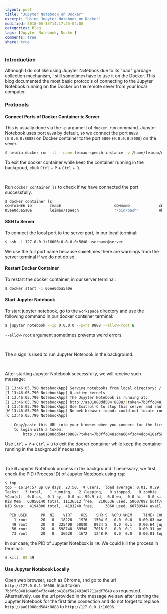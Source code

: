 ```yaml
---
layout: post
title: "Jupyter Notebook on Docker"
excerpt: "Using Jupyter Notebook on Docker"
modified: 2018-05-15T14:17:25-04:00
categories: blog
tags: [Jupyter Notebook, Docker]
comments: true
share: true
---
```


### Introduction

Although I do not like using Jupyter Notebook due to its "bad" garbage collection mechanism, I still sometimes have to use it on the Docker. This blog documented the most basic protocols of connecting to the Jupyter Notebook running on the Docker on the remote sever from your local computer.

### Protocols

#### Connect Ports of Docker Container to Server

This is usually done via the ``-p`` argument of ``docker run`` command. Jupyter Notebook uses port ``8888`` by default, so we connect the port ``8888`` (``0.0.0.0:8888``) on Docker container to the port ``5000`` (``0.0.0.0:5000``) on the sever.

```bash
$ nvidia-docker run -it --name leimao-speech-instance -v /home/leimao/workspace:/workspace -p 5000:8888 -p 5001:6006 leimao/speech
```
To exit the docker container while keep the container running in the backgroud, click ``Ctrl`` + ``P`` + ``Ctrl`` + ``Q``.

<br />

Run ``docker container ls`` to check if we have connected the port successfully.

```bash
$ docker container ls
CONTAINER ID        IMAGE                        COMMAND             CREATED             STATUS              PORTS                                              NAMES
05ee0d5a5a0e        leimao/speech                "/bin/bash"         About an hour ago   Up 8 seconds        0.0.0.0:5001->6006/tcp, 0.0.0.0:5000->8888/tcp     leimao-speech-instance
```


#### SSH to Server

To connect the local port to the server port, in our local terminal:

```bash
$ ssh -L 127.0.0.1:16006:0.0.0.0:5000 username@server
```
We use the full port name because sometimes there are warnings from the server terminal if we do not do so.

#### Restart Docker Container

To restart the docker container, in our server terminal:
```bash
$ docker start -i 05ee0d5a5a0e 
```
#### Start Jupyter Notebook

To start jupyter notebook, go to the ``workspace`` directory and use the following command in our docker container terminal:

```bash
$ jupyter notebook --ip 0.0.0.0 --port 8888 --allow-root &
```
``--allow-root`` argument sometimes prevents weird errors.

<br />

The ``&`` sign is used to run Jupyter Notebook in the background. 

<br />

After starting Jupyter Notebook successfully, we will receive such message:

```bash
[I 13:46:05.790 NotebookApp] Serving notebooks from local directory: /
[I 13:46:05.790 NotebookApp] 0 active kernels
[I 13:46:05.790 NotebookApp] The Jupyter Notebook is running at:
[I 13:46:05.790 NotebookApp] http://aa01088dd584:8888/?token=7b3ffc8481d4a664f3d44dcb418af5a2492087711adf7649
[I 13:46:05.790 NotebookApp] Use Control-C to stop this server and shut down all kernels (twice to skip confirmation).
[W 13:46:05.790 NotebookApp] No web browser found: could not locate runnable browser.
[C 13:46:05.790 NotebookApp] 
    
    Copy/paste this URL into your browser when you connect for the first time,
    to login with a token:
        http://aa01088dd584:8888/?token=7b3ffc8481d4a664f3d44dcb418af5a2492087711adf7649&token=7b3ffc8481d4a664f3d44dcb418af5a2492087711adf7649
```

Use ``Ctrl`` + ``P`` + ``Ctrl`` + ``Q`` to exit the docker container while keep the container running in the backgroud if necessary.

<br />

To kill Jupyter Notebook process in the background if necessary, we first check the PID (Process ID) of Jupyter Notebook using ``top``:

```bash
$ top
top - 16:24:57 up 69 days, 23:50,  0 users,  load average: 0.01, 0.29, 0.50
Tasks:   3 total,   1 running,   2 sleeping,   0 stopped,   0 zombie
%Cpu(s):  0.0 us,  0.1 sy,  0.0 ni, 99.9 id,  0.0 wa,  0.0 hi,  0.0 si,  0.0 st
KiB Mem : 63850140 total, 11136512 free,  2106536 used, 50607092 buff/cache
KiB Swap:  4194300 total,  4191240 free,     3060 used. 60739944 avail Mem 

  PID USER      PR  NI    VIRT    RES    SHR S  %CPU %MEM     TIME+ COMMAND    
    1 root      20   0   18228   1976   1504 S   0.0  0.0   0:00.03 bash        
   49 root      20   0  325408  50080   8924 S   0.0  0.1   0:00.64 jupyter-no+ 
   56 root      20   0  598748  39508   7016 S   0.0  0.1   0:00.31 python      
   73 root      20   0   36628   1672   1248 R   0.0  0.0   0:00.01 top         
```
In our case, the PID of Jupyter Notebook is ``49``. We could kill the process in terminal:

```bash
$ kill -09 49
```

#### Use Jupyter Notebook Locally

Open web browser, such as Chrome, and go to the url ``http://127.0.0.1:16006``. Input token ``7b3ffc8481d4a664f3d44dcb418af5a2492087711adf7649`` as requested. Alternatively, use the url provided in the message we saw after starting the Jupyter Notebook for the first time connection and do not forget to replace ``http://aa01088dd584:8888`` to ``http://127.0.0.1:16006``.
